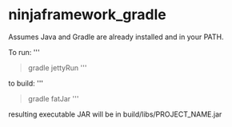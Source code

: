 ninjaframework_gradle
=====================

Assumes Java and Gradle are already installed and in your PATH.

To run:
'''
> gradle jettyRun
'''

to build:
'''
> gradle fatJar
'''

resulting executable JAR will be in build/libs/PROJECT_NAME.jar
